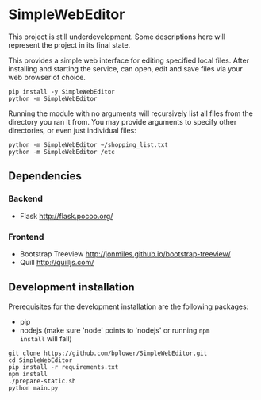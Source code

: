 # SimpleWebEditor

This project is still underdevelopment. Some descriptions here will represent the project in its final state.

This provides a simple web interface for editing specified local files. After installing and starting the service, can open, edit and save files via your web browser of choice.
```
pip install -y SimpleWebEditor
python -m SimpleWebEditor
```
Running the module with no arguments will recursively list all files from the directory you ran it from. You may provide arguments to specify other directories, or even just individual files:
```
python -m SimpleWebEditor ~/shopping_list.txt
python -m SimpleWebEditor /etc
```
## Dependencies
### Backend
* Flask http://flask.pocoo.org/

### Frontend
* Bootstrap Treeview http://jonmiles.github.io/bootstrap-treeview/
* Quill http://quilljs.com/

## Development installation
Prerequisites for the development installation are the following packages:
* pip
* nodejs (make sure 'node' points to 'nodejs' or running <code>npm install</code> will fail)

```
git clone https://github.com/bplower/SimpleWebEditor.git
cd SimpleWebEditor
pip install -r requirements.txt
npm install
./prepare-static.sh
python main.py
```